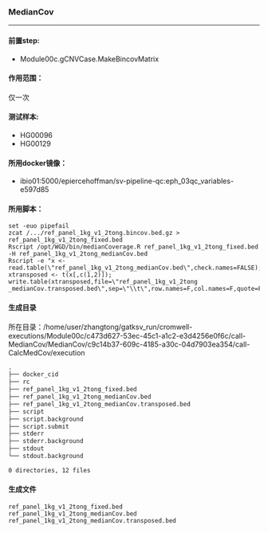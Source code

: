 ### MedianCov
***
#### 前置step:
+ Module00c.gCNVCase.MakeBincovMatrix
#### 作用范围：
仅一次
#### 测试样本:
+ HG00096
+ HG00129
#### 所用docker镜像：
+ ibio01:5000/epiercehoffman/sv-pipeline-qc:eph_03qc_variables-e597d85
#### 所用脚本：
```xhsell
set -euo pipefail
zcat /.../ref_panel_1kg_v1_2tong.bincov.bed.gz > ref_panel_1kg_v1_2tong_fixed.bed
Rscript /opt/WGD/bin/medianCoverage.R ref_panel_1kg_v1_2tong_fixed.bed -H ref_panel_1kg_v1_2tong_medianCov.bed
Rscript -e "x <- read.table(\"ref_panel_1kg_v1_2tong_medianCov.bed\",check.names=FALSE); xtransposed <- t(x[,c(1,2)]); write.table(xtransposed,file=\"ref_panel_1kg_v1_2tong
_medianCov.transposed.bed\",sep=\"\\t\",row.names=F,col.names=F,quote=F)"
```

#### 生成目录
所在目录：/home/user/zhangtong/gatksv_run/cromwell-executions/Module00c/c473d627-53ec-45c1-a1c2-e3d4256e0f6c/call-MedianCov/MedianCov/c9c14b37-609c-4185-a30c-04d7903ea354/call-CalcMedCov/execution
```xml
.
├── docker_cid
├── rc
├── ref_panel_1kg_v1_2tong_fixed.bed
├── ref_panel_1kg_v1_2tong_medianCov.bed
├── ref_panel_1kg_v1_2tong_medianCov.transposed.bed
├── script
├── script.background
├── script.submit
├── stderr
├── stderr.background
├── stdout
└── stdout.background

0 directories, 12 files
```
#### 生成文件
```
ref_panel_1kg_v1_2tong_fixed.bed
ref_panel_1kg_v1_2tong_medianCov.bed
ref_panel_1kg_v1_2tong_medianCov.transposed.bed
```